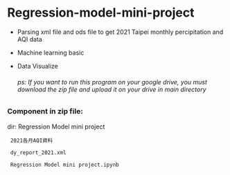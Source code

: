 # Regression-model-mini-project
- Parsing xml file and ods file to get 2021 Taipei monthly percipitation and AQI data
- Machine learning basic
- Data Visualize

  ###### ps: If you want to run this program on your google drive, you must download the zip file and upload it on your drive in main directory
### Component in zip file:
  dir: Regression Model mini project
  
     2021各月AQI資料
  
     dy_report_2021.xml
  
     Regression Model mini project.ipynb
